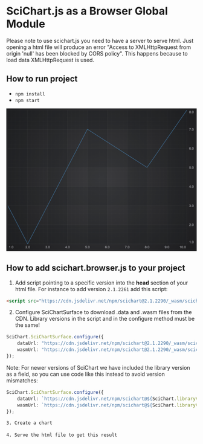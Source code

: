 # SciChart.js as a Browser Global Module

Please note to use scichart.js you need to have a server to serve html. Just opening a html file will produce an error "Access to XMLHttpRequest from origin 'null' has been blocked by CORS policy". This happens because to load data XMLHttpRequest is used.

## How to run project

* `npm install`
* `npm start`

![Annotations Demo](img/line-chart.png)

## How to add scichart.browser.js to your project

1. Add script pointing to a specific version into the **head** section of your html file. For instance to add version `2.1.2261` add this script:
```html
<script src="https://cdn.jsdelivr.net/npm/scichart@2.1.2290/_wasm/scichart.browser.js" crossorigin="anonymous"></script>
```
2. Configure SciChartSurface to download .data and .wasm files from the CDN. Library versions in the script and in the configure method must be the same!
```typescript
SciChart.SciChartSurface.configure({
    dataUrl: "https://cdn.jsdelivr.net/npm/scichart@2.1.2290/_wasm/scichart2d.data",
    wasmUrl: "https://cdn.jsdelivr.net/npm/scichart@2.1.2290/_wasm/scichart2d.wasm"
});
```

Note: For newer versions of SciChart we have included the library version as a field, so you can use code like this instead to avoid version mismatches:

```typescript
SciChart.SciChartSurface.configure({
    dataUrl: `https://cdn.jsdelivr.net/npm/scichart@${SciChart.libraryVersion}/_wasm/scichart2d.data`,
    wasmUrl: `https://cdn.jsdelivr.net/npm/scichart@${SciChart.libraryVersion}/_wasm/scichart2d.wasm`
});
```
```
3. Create a chart

4. Serve the html file to get this result

